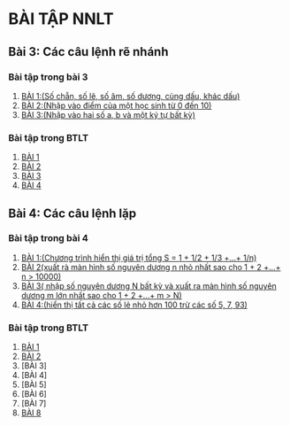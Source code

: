 # BÀI TẬP NNLT
## Bài 3: Các câu lệnh rẽ nhánh
### Bài tập trong bài 3
1. [BÀI 1:(Số chẵn, số lẽ, số âm, số dương, cùng dấu, khác dấu)](https://www.jdoodle.com/embed/v0/5wji)
2. [BÀI 2:(Nhập vào điểm của một học sinh từ 0 đến 10)](https://www.jdoodle.com/embed/v0/5ASx)
3. [BÀI 3:(Nhập vào hai số a, b và một ký tự bất kỳ)](https://www.jdoodle.com/embed/v0/5ASc)
### Bài tập trong BTLT
1. [BÀI 1](https://www.jdoodle.com/embed/v0/5BuH)
2. [BÀI 2](https://www.jdoodle.com/embed/v0/5Cpf)
3. [BÀI 3](https://www.jdoodle.com/embed/v0/5Cpy)
4. [BÀI 4](https://www.jdoodle.com/embed/v0/5CpI)
## Bài 4: Các câu lệnh lặp
### Bài tập trong bài 4
1. [BÀI 1:(Chương trình hiển thị giá trị tổng S = 1 + 1/2 + 1/3 +...+ 1/n)](https://www.jdoodle.com/embed/v0/5wvs)
2. [BÀI 2(xuất rà màn hình số nguyên dương n nhỏ nhất sao cho 1 + 2 +...+ n > 10000)](https://www.jdoodle.com/embed/v0/5xXZ)
3. [BÀI 3( nhập số nguyên dương N bất kỳ và xuất ra màn hình số nguyên dương m lớn nhất sao cho 1 + 2 +...+ m > N)](https://www.jdoodle.com/embed/v0/5Dzj)
4. [BÀI 4:(hiển thị tất cả các số lẻ nhỏ hơn 100 trừ các số 5, 7, 93)](https://www.jdoodle.com/embed/v0/5DeP)
### Bài tập trong BTLT
1. [BÀI 1](https://www.jdoodle.com/embed/v0/5DzE)
2. [BÀI 2](https://www.jdoodle.com/embed/v0/5xXZ)
3. [BÀI 3]
4. [BÀI 4]
5. [BÀI 5]
6. [BÀI 6]
7. [BÀI 7]
8. [BÀI 8](https://www.jdoodle.com/embed/v0/5DbP)
